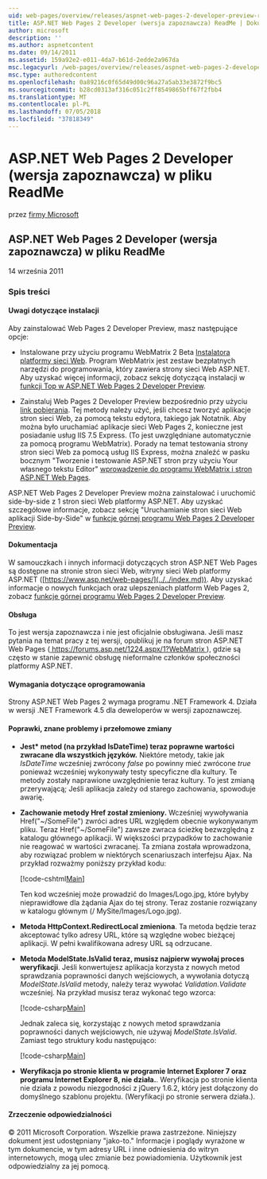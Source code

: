 ```yaml
---
uid: web-pages/overview/releases/aspnet-web-pages-2-developer-preview-readme
title: ASP.NET Web Pages 2 Developer (wersja zapoznawcza) ReadMe | Dokumentacja firmy Microsoft
author: microsoft
description: ''
ms.author: aspnetcontent
ms.date: 09/14/2011
ms.assetid: 159a92e2-e011-4da7-b61d-2edde2a967da
msc.legacyurl: /web-pages/overview/releases/aspnet-web-pages-2-developer-preview-readme
msc.type: authoredcontent
ms.openlocfilehash: 0a89216c0f65d49d00c96a27a5ab33e3872f9bc5
ms.sourcegitcommit: b28cd0313af316c051c2ff8549865bff67f2fbb4
ms.translationtype: MT
ms.contentlocale: pl-PL
ms.lasthandoff: 07/05/2018
ms.locfileid: "37818349"
---
```

<a name="aspnet-web-pages-2-developer-preview-readme"></a>ASP.NET Web Pages 2 Developer (wersja zapoznawcza) w pliku ReadMe
====================
przez [firmy Microsoft](https://github.com/microsoft)

## <a name="aspnet-web-pages-2-developer-preview-readme"></a>ASP.NET Web Pages 2 Developer (wersja zapoznawcza) w pliku ReadMe

14 września 2011

### <a name="contents"></a>Spis treści

#### <a id="_Toc303701284"></a>  Uwagi dotyczące instalacji

Aby zainstalować Web Pages 2 Developer Preview, masz następujące opcje:

- Instalowane przy użyciu programu WebMatrix 2 Beta [Instalatora platformy sieci Web](https://go.microsoft.com/fwlink/?LinkId=226883). Program WebMatrix jest zestaw bezpłatnych narzędzi do programowania, który zawiera strony sieci Web ASP.NET. Aby uzyskać więcej informacji, zobacz sekcję dotyczącą instalacji w [funkcji Top w ASP.NET Web Pages 2 Developer Preview](https://go.microsoft.com/fwlink/?LinkID=227824).

- Zainstaluj Web Pages 2 Developer Preview bezpośrednio przy użyciu [link pobierania](https://go.microsoft.com/fwlink/?LinkID=226335). Tej metody należy użyć, jeśli chcesz tworzyć aplikacje stron sieci Web, za pomocą tekstu edytora, takiego jak Notatnik. Aby można było uruchamiać aplikacje sieci Web Pages 2, konieczne jest posiadanie usług IIS 7.5 Express. (To jest uwzględniane automatycznie za pomocą programu WebMatrix). Porady na temat testowania strony stron sieci Web za pomocą usług IIS Express, można znaleźć w pasku bocznym "Tworzenie i testowanie ASP.NET stron przy użyciu Your własnego tekstu Editor" [wprowadzenie do programu WebMatrix i stron ASP.NET Web Pages](https://go.microsoft.com/fwlink/?LinkId=202889).

ASP.NET Web Pages 2 Developer Preview można zainstalować i uruchomić side-by-side z 1 stron sieci Web platformy ASP.NET. <a id="a"></a>Aby uzyskać szczegółowe informacje, zobacz sekcję "Uruchamianie stron sieci Web aplikacji Side-by-Side" w [funkcje górnej programu Web Pages 2 Developer Preview](https://go.microsoft.com/fwlink/?LinkID=227824).

#### <a id="_Toc303701285"></a>  Dokumentacja

W samouczkach i innych informacji dotyczących stron ASP.NET Web Pages są dostępne na stronie stron sieci Web, witryny sieci Web platformy ASP.NET ([https://www.asp.net/web-pages/](../../index.md)). Aby uzyskać informacje o nowych funkcjach oraz ulepszeniach platform Web Pages 2, zobacz [funkcje górnej programu Web Pages 2 Developer Preview](https://go.microsoft.com/fwlink/?LinkID=227824).

#### <a id="_Toc303701286"></a>  Obsługa

<a id="_Toc209852135"></a><a id="_Toc255833657"></a> To jest wersja zapoznawcza i nie jest oficjalnie obsługiwana. Jeśli masz pytania na temat pracy z tej wersji, opublikuj je na forum stron ASP.NET Web Pages ([ https://forums.asp.net/1224.aspx/1?WebMatrix ](https://forums.asp.net/1224.aspx/1?WebMatrix) ), gdzie są często w stanie zapewnić obsługę nieformalne członków społeczności platformy ASP.NET.

#### <a id="_Toc303701287"></a>  Wymagania dotyczące oprogramowania

Strony ASP.NET Web Pages 2 wymaga programu .NET Framework 4. Działa w wersji .NET Framework 4.5 dla deweloperów w wersji zapoznawczej.

<a id="_Toc303701288"></a><a id="_Breaking_Changes"></a>

#### <a name="fixes-known-issues-and-breaking-changes"></a>Poprawki, znane problemy i przełomowe zmiany

<a id="_Toc224729061"></a><a id="_Toc238051347"></a>

- **Jest\* metod (na przykład IsDateTime) teraz poprawne wartości zwracane dla wszystkich języków.** Niektóre metody, takie jak *IsDateTime* wcześniej zwrócony *false* po powinny mieć zwrócone *true* ponieważ wcześniej wykonywały testy specyficzne dla kultury. Te metody zostały naprawione uwzględnienie teraz kultury. To jest zmianą przerywającą; Jeśli aplikacja zależy od starego zachowania, spowoduje awarię.
- **Zachowanie metody Href został zmieniony.** Wcześniej wywoływania Href("~/SomeFile") zwróci adres URL względem obecnie wykonywanym pliku. Teraz Href("~/SomeFile") zawsze zwraca ścieżkę bezwzględną z katalogu głównego aplikacji. W większości przypadków to zachowanie nie reagować w wartości zwracanej. Ta zmiana została wprowadzona, aby rozwiązać problem w niektórych scenariuszach interfejsu Ajax. Na przykład rozważmy poniższy przykład kodu: 

    [!code-cshtml[Main](aspnet-web-pages-2-developer-preview-readme/samples/sample1.cshtml)]

    Ten kod wcześniej może prowadzić do Images/Logo.jpg, które byłyby nieprawidłowe dla żądania Ajax do tej strony. Teraz zostanie rozwiązany w katalogu głównym (/ MySite/Images/Logo.jpg).
- **Metoda HttpContext.RedirectLocal zmieniona**. Ta metoda będzie teraz akceptować tylko adresy URL, które są względne wobec bieżącej aplikacji. W pełni kwalifikowana adresy URL są odrzucane.
- **Metoda ModelState.IsValid teraz, musisz najpierw wywołaj proces weryfikacji**. Jeśli konwertujesz aplikacja korzysta z nowych metod sprawdzania poprawności danych wejściowych, a wywołania dotyczą *ModelState.IsValid* metody, należy teraz wywołać *Validation.Validate* wcześniej. Na przykład musisz teraz wykonać tego wzorca: 

    [!code-csharp[Main](aspnet-web-pages-2-developer-preview-readme/samples/sample2.cs)]

  Jednak zaleca się, korzystając z nowych metod sprawdzania poprawności danych wejściowych, nie używaj *ModelState.IsValid*. Zamiast tego struktury kodu następująco: 

    [!code-csharp[Main](aspnet-web-pages-2-developer-preview-readme/samples/sample3.cs)]
- **Weryfikacja po stronie klienta w programie Internet Explorer 7 oraz programu Internet Explorer 8, nie działa.**. Weryfikacja po stronie klienta nie działa z powodu niezgodności z jQuery 1.6.2, który jest dołączony do domyślnego szablonu projektu. (Weryfikacji po stronie serwera działa.).

#### <a id="_Toc303701289"></a>  Zrzeczenie odpowiedzialności

© 2011 Microsoft Corporation. Wszelkie prawa zastrzeżone. Niniejszy dokument jest udostępniany "jako-to." Informacje i poglądy wyrażone w tym dokumencie, w tym adresy URL i inne odniesienia do witryn internetowych, mogą ulec zmianie bez powiadomienia. Użytkownik jest odpowiedzialny za jej pomocą.
